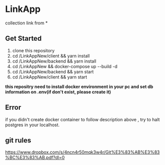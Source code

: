 # LinkApp

collection link from \*

## Get Started

1. clone this repository
2. cd /LinkAppNew/client && yarn install
3. cd /LinkAppNew/backend && yarn install
4. cd /LinkAppNew && docker-compose up --build -d
5. cd /LinkAppNew/backend && yarn start
6. cd /LinkAppNew/client && yarn start

**this repositry need to install docker environment in your pc and set db information on .env(if don't exist, please create it)**

## Error

if you didn't create docker container to follow description above , try to halt postgres in your localhost. 

## git rules

https://www.dropbox.com/s/4ncn4r50mqk3w4r/Git%E3%83%AB%E3%83%BC%E3%83%AB.pdf?dl=0
